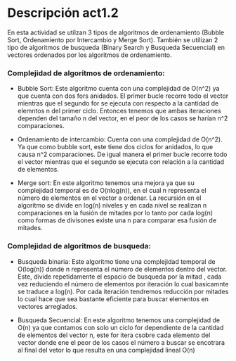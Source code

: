 
# Descripción act1.2

En esta actividad se utilzan 3 tipos de algoritmos de ordenamiento (Bubble Sort, Ordenamiento por Intercambio y Merge Sort).
También se utilizan 2 tipo de algoritmos de busqueda (Binary Search y Busqueda Secuencial) en vectores ordenados por los algoritmos de ordenamiento.

### Complejidad de algoritmos de ordenamiento:

* Bubble Sort: Este algoritmo cuenta con una complejidad de O(n^2) ya que cuenta con dos fors anidados.
El primer bucle recorre todo el vector mientras que el segundo for se ejecuta con respecto a la cantidad de elemntos
n del primer ciclo. Entonces tenemos que ambas iteraciones dependen del tamaño n del vector, en el peor de los casos se harían n^2
comparaciones.

* Ordenamiento de intercambio: Cuenta con una complejidad de O(n^2). Ya que como bubble sort, este tiene dos ciclos for anidados, lo que 
causa n^2 comparaciones. De igual manera el primer bucle recorre todo el vector mientras que el segundo se ejecuta con relación a la cantidad
de elementos.

* Merge sort: En este algoritmo tenemos una mejora ya que su complejidad temporal es de O(nlog(n)), en el cual n representa el número de  elementos en el vector a ordenar. La recursión en el algoritmo se divide en log(n) niveles y en cada nivel se realizan n comparaciones
en la fusión de mitades por lo tanto por cada log(n) como formas de divisones existe una n para comparar esa fusión de mitades.

### Complejidad de algoritmos de busqueda: 

* Busqueda binaria: Este algoritmo tiene una complejidad temporal de O(log(n)) donde n representa el número
de elementos dentro del vector. Este, divide repetidamente el espacio de busqueda por la mitad , cada vez reduciendo el 
número de elementos por iteración lo cual basícamnte se traduce a log(n). Por cada iteración tendremos reducción por mitades lo
cual hace que sea bastante eficiente para buscar elementos en vectores arreglados.

* Busqueda Secuencial: En este algoritmo tenemos una complejidad de O(n) ya que contamos con solo un ciclo for
dependiente de la cantidad de elementos del vector n, este for itera csobre cada elemento del vector donde ene el 
peor de los casos el número a buscar se encotrara al final del vetor lo que resulta en una complejidad lineal O(n) 
